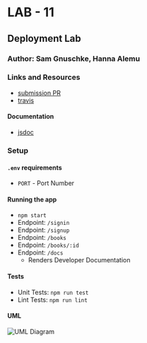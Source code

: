 # LAB - 11

## Deployment Lab

### Author: Sam Gnuschke, Hanna Alemu

### Links and Resources
* [submission PR](https://github.com/samgnuschke-401-advanced-javascript/401-lab-11/pulls)
* [travis]()

#### Documentation
* [jsdoc]()


### Setup
#### `.env` requirements
* `PORT` - Port Number

#### Running the app
* `npm start`
* Endpoint: `/signin`
* Endpoint: `/signup`
* Endpoint: `/books`
* Endpoint: `/books/:id`
* Endpoint: `/docs`
  * Renders Developer Documentation
  
#### Tests
* Unit Tests: `npm run test`
* Lint Tests: `npm run lint`

#### UML

![UML Diagram]('./assets/lab-11-uml.jpg')
